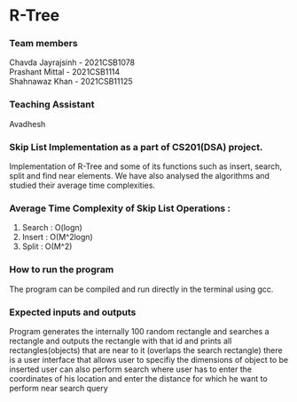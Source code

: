 # R-Tree
### Team members
Chavda Jayrajsinh - 2021CSB1078  
Prashant Mittal - 2021CSB1114  
Shahnawaz Khan - 2021CSB11125   
### Teaching Assistant
Avadhesh
### Skip List Implementation as a part of CS201(DSA) project.
Implementation of R-Tree and some of its functions such as insert, search, split and find near elements. We have also analysed the algorithms and studied their average time complexities. 
### Average Time Complexity of Skip List Operations :
1. Search : O(logn)
2. Insert : O(M^2logn)
3. Split  : O(M^2)
### How to run the program  
The program can be compiled and run directly in the terminal using gcc.  

### Expected inputs and outputs
Program generates the internally 100 random rectangle and searches a rectangle  and outputs 
 the rectangle with that id and prints all rectangles(objects) that are near to it (overlaps the search rectangle)
there is a user interface that allows user to specifiy the dimensions of object to be inserted
user can also perform search where user has to enter the coordinates of his location and enter the distance for which he want to perform near search query
